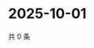 # 2025-10-01

共 0 条

<!-- BEGIN ZHIHUQUESTIONS -->
<!-- 最后更新时间 Wed Oct 01 2025 23:11:14 GMT+0800 (China Standard Time) -->

<!-- END ZHIHUQUESTIONS -->
